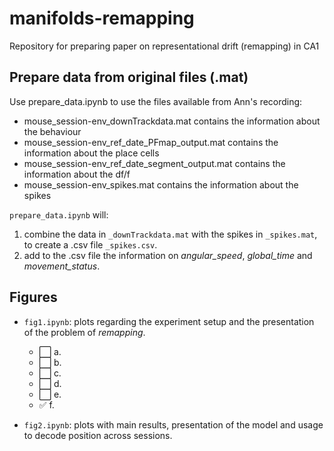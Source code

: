 # manifolds-remapping
Repository for preparing paper on representational drift (remapping) in CA1

## Prepare data from original files (.mat)

Use prepare_data.ipynb to use the files available from Ann's recording: 
- mouse_session-env_downTrackdata.mat contains the information about the behaviour
- mouse_session-env_ref_date_PFmap_output.mat contains the information about the place cells
- mouse_session-env_ref_date_segment_output.mat contains the information about the df/f
- mouse_session-env_spikes.mat contains the information about the spikes

`prepare_data.ipynb` will:
1. combine the data in `_downTrackdata.mat` with the spikes in `_spikes.mat`, to create a .csv file `_spikes.csv`.
2. add to the .csv file the information on *angular_speed*, *global_time* and *movement_status*.

## Figures

- `fig1.ipynb`: plots regarding the experiment setup and the presentation of the problem of *remapping*.
    - :white_large_square: a. 
    - :white_large_square: b.
    - :white_large_square: c. 
    - :white_large_square: d. 
    - :white_large_square: e.
    - :white_check_mark: f.

- `fig2.ipynb`: plots with main results, presentation of the model and usage to decode position across sessions.

